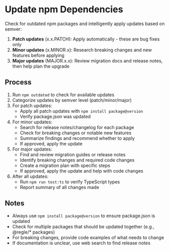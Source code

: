 # Update npm Dependencies

Check for outdated npm packages and intelligently apply updates based on semver:

1. **Patch updates** (x.x.PATCH): Apply automatically - these are bug fixes only
2. **Minor updates** (x.MINOR.x): Research breaking changes and new features before applying
3. **Major updates** (MAJOR.x.x): Review migration docs and release notes, then help plan the upgrade

## Process

1. Run `npm outdated` to check for available updates
2. Categorize updates by semver level (patch/minor/major)
3. For patch updates:
   - Apply all patch updates with `npm install package@version`
   - Verify package.json was updated
4. For minor updates:
   - Search for release notes/changelog for each package
   - Check for breaking changes or notable new features
   - Summarize findings and recommend whether to apply
   - If approved, apply the update
5. For major updates:
   - Find and review migration guides or release notes
   - Identify breaking changes and required code changes
   - Create a migration plan with specific steps
   - If approved, apply the update and help with code changes
6. After all updates:
   - Run `npm run test:ts` to verify TypeScript types
   - Report summary of all changes made

## Notes

- Always use `npm install package@version` to ensure package.json is updated
- Check for multiple packages that should be updated together (e.g., @regle/\* packages)
- For breaking changes, provide code examples of what needs to change
- If documentation is unclear, use web search to find release notes
